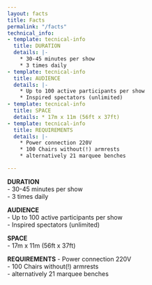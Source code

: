 ```yaml
---
layout: facts
title: Facts
permalink: "/facts"
technical_info:
- template: tecnical-info
  title: DURATION
  details: |-
    * 30-45 minutes per show
    * 3 times daily
- template: tecnical-info
  title: AUDIENCE
  details: |-
    * Up to 100 active participants per show
    * Inspired spectators (unlimited)
- template: tecnical-info
  title: SPACE
  details: * 17m x 11m (56ft x 37ft)
- template: tecnical-info
  title: REQUIREMENTS
  details: |-
    * Power connection 220V
    * 100 Chairs without(!) armrests
    * alternatively 21 marquee benches

---
```

**DURATION**  
\- 30-45 minutes per show  
\- 3 times daily

**AUDIENCE**  
\- Up to 100 active participants per show  
\- Inspired spectators (unlimited)

**SPACE**  
\- 17m x 11m (56ft x 37ft)

**REQUIREMENTS**
\- Power connection 220V  
\- 100 Chairs without(!) armrests  
\- alternatively 21 marquee benches
